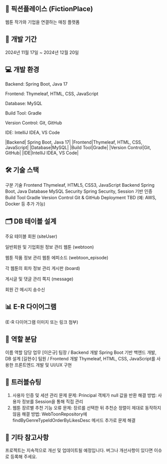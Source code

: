 ## 📌 픽션플레이스 (FictionPlace)
웹툰 작가와 기업을 연결하는 매칭 플랫폼

## 📅 개발 기간
2024년 11월 17일 ~ 2024년 12월 20일

## 💻 개발 환경
Backend: Spring Boot, Java 17

Frontend: Thymeleaf, HTML, CSS, JavaScript

Database: MySQL

Build Tool: Gradle

Version Control: Git, GitHub

IDE: IntelliJ IDEA, VS Code

|Backend| Spring Boot, Java 17|
|Frontend|Thymeleaf, HTML, CSS, JavaScript|
|Database|MySQL|
|Build Tool|Gradle|
|Version Control|Git, GitHub|
|IDE|IntelliJ IDEA, VS Code|

## 🛠️ 기술 스택
구분	기술
Frontend	Thymeleaf, HTML5, CSS3, JavaScript
Backend	Spring Boot, Java
Database	MySQL
Security	Spring Security, Session 기반 인증
Build Tool	Gradle
Version Control	Git & GitHub
Deployment	TBD (예: AWS, Docker 등 추가 가능)

## 🗂️ DB 테이블 설계
주요 테이블
회원 (siteUser)

일반회원 및 기업회원 정보 관리
웹툰 (webtoon)

웹툰 작품 정보 관리
웹툰 에피소드 (webtoon_episode)

각 웹툰의 회차 정보 관리
게시판 (board)

게시글 및 댓글 관리
쪽지 (message)

회원 간 메시지 송수신


## 📊 E-R 다이어그램
(E-R 다이어그램 이미지 또는 링크 첨부)

## 👥 역할 분담
이름	역할	담당 업무
[이은규]	팀장 / Backend 개발	Spring Boot 기반 백엔드 개발, DB 설계 
[길현수] 팀원 / Frontend 개발	Thymeleaf, HTML, CSS, JavaScript를 사용한 프론트엔드 개발 및 UI/UX 구현

## 🐞 트러블슈팅
1. 사용자 인증 및 세션 관리 문제
문제: Principal 객체가 null 값을 반환
해결 방법: 사용자 정보를 Session을 통해 직접 관리
2. 웹툰 장르별 추천 기능 오류
문제: 장르를 선택한 뒤 추천순 정렬이 제대로 동작하지 않음
해결 방법: WebToonRepository에 findByGenreTypeIdOrderByLikesDesc 메서드 추가로 문제 해결
## 📄 기타 참고사항
프로젝트는 지속적으로 개선 및 업데이트될 예정입니다.
버그나 개선사항이 있다면 이슈로 등록해 주세요.
